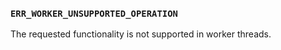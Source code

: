 ### `ERR_WORKER_UNSUPPORTED_OPERATION`

The requested functionality is not supported in worker threads.

<a id="ERR_ZLIB_INITIALIZATION_FAILED"></a>
